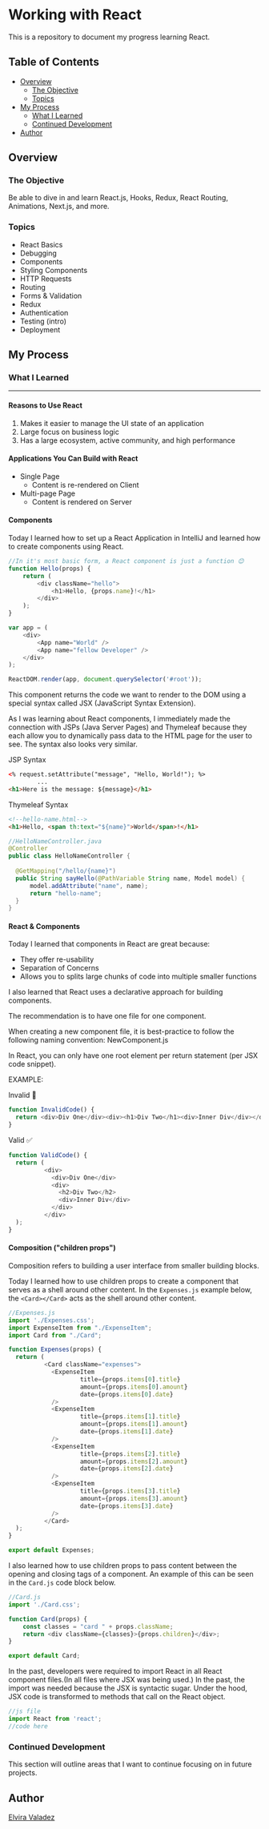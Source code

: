 # Working with React

This is a repository to document my progress learning React.

## Table of Contents

- [Overview](#overview)
    - [The Objective](#the-objective)
    - [Topics](#topics)
- [My Process](#my-process)
    - [What I Learned](#what-i-learned)
    - [Continued Development](#continued-development)
- [Author](#author)

## Overview

### The Objective

Be able to dive in and learn React.js, Hooks, Redux, React Routing, Animations, Next.js, and more.

### Topics
* React Basics
* Debugging
* Components
* Styling Components
* HTTP Requests
* Routing
* Forms & Validation
* Redux
* Authentication
* Testing (intro)
* Deployment

## My Process

### What I Learned

---

#### Reasons to Use React
1. Makes it easier to manage the UI state of an application
2. Large focus on business logic
3. Has a large ecosystem, active community, and high performance

#### Applications You Can Build with React
* Single Page
  * Content is re-rendered on Client
* Multi-page Page
  * Content is rendered on Server

#### Components

Today I learned how to set up a React Application in IntelliJ and learned how to create components using React.

```js
//In it's most basic form, a React component is just a function 😊
function Hello(props) {
    return (
        <div className="hello">
            <h1>Hello, {props.name}!</h1>
        </div>
    );
}

var app = (
    <div>
        <App name="World" />
        <App name="fellow Developer" />
    </div>
);

ReactDOM.render(app, document.querySelector('#root'));
```

This component returns the code we want to render to the DOM using a special syntax called JSX (JavaScript Syntax Extension).

As I was learning about React components, I immediately made the connection with JSPs (Java Server Pages) and Thymeleaf because they each allow you to dynamically pass data to the HTML page for the user to see. The syntax also looks very similar.

JSP Syntax
```html
<% request.setAttribute("message", "Hello, World!"); %>
        ...
<h1>Here is the message: ${message}</h1>
```

Thymeleaf Syntax
```html
<!--hello-name.html-->
<h1>Hello, <span th:text="${name}">World</span>!</h1>
```

```java
//HelloNameController.java
@Controller
public class HelloNameController {
    
  @GetMapping("/hello/{name}")
  public String sayHello(@PathVariable String name, Model model) {
      model.addAttribute("name", name);
      return "hello-name";
  }
}
```

#### React & Components
Today I learned that components in React are great because:
* They offer re-usability
* Separation of Concerns
* Allows you to splits large chunks of code into multiple smaller functions 

I also learned that React uses a declarative approach for building components.

The recommendation is to have one file for one component.

When creating a new component file, it is best-practice to follow the following naming convention: NewComponent.js

In React, you can only have one root element per return statement (per JSX code snippet).

EXAMPLE:

Invalid 🚫

```js
function InvalidCode() {
  return <div>Div One</div><div><h1>Div Two</h1><div>Inner Div</div></div>
}
```

Valid ✅
```js
function ValidCode() {
  return (
          <div>
            <div>Div One</div>
            <div>
              <h2>Div Two</h2>
              <div>Inner Div</div>
            </div>
          </div>
  );
}
```

#### Composition ("children props")
Composition refers to building a user interface from smaller building blocks.

Today I learned how to use children props to create a component that serves as a shell around other content. In the
`Expenses.js` example below, the `<Card></Card>` acts as the shell around other content.

```js
//Expenses.js
import './Expenses.css';
import ExpenseItem from "./ExpenseItem";
import Card from "./Card";

function Expenses(props) {
  return (
          <Card className="expenses">
            <ExpenseItem
                    title={props.items[0].title}
                    amount={props.items[0].amount}
                    date={props.items[0].date}
            />
            <ExpenseItem
                    title={props.items[1].title}
                    amount={props.items[1].amount}
                    date={props.items[1].date}
            />
            <ExpenseItem
                    title={props.items[2].title}
                    amount={props.items[2].amount}
                    date={props.items[2].date}
            />
            <ExpenseItem
                    title={props.items[3].title}
                    amount={props.items[3].amount}
                    date={props.items[3].date}
            />
          </Card>
  );
}

export default Expenses;

```

I also learned how to use children props to pass content between the opening and closing tags of a component. An example of this can be seen in the `Card.js` code block below.

```js
//Card.js
import './Card.css';

function Card(props) {
    const classes = "card " + props.className;
    return <div className={classes}>{props.children}</div>;
}

export default Card;
```

In the past, developers were required to import React in all React component files.(In all files where JSX was being used.) In the past, the import was needed because the JSX is syntactic sugar. Under the hood, JSX code is transformed to methods that call on the React object.

```js
//js file
import React from 'react';
//code here
```

### Continued Development

This section will outline areas that I want to continue focusing on in future projects.


## Author

[Elvira Valadez](https://github.com/elviravaladez)